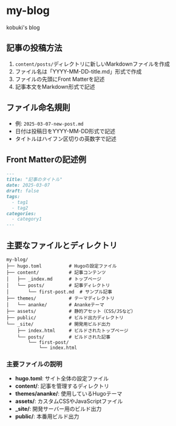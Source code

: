 # my-blog
kobuki's blog

## 記事の投稿方法

1. `content/posts/`ディレクトリに新しいMarkdownファイルを作成
2. ファイル名は「YYYY-MM-DD-title.md」形式で作成
3. ファイルの先頭にFront Matterを記述
4. 記事本文をMarkdown形式で記述

## ファイル命名規則

- 例: `2025-03-07-new-post.md`
- 日付は投稿日をYYYY-MM-DD形式で記述
- タイトルはハイフン区切りの英数字で記述

## Front Matterの記述例

```markdown
---
title: "記事のタイトル"
date: 2025-03-07
draft: false
tags:
  - tag1
  - tag2
categories:
  - category1
---
```

## 主要なファイルとディレクトリ

```
my-blog/
├── hugo.toml          # Hugoの設定ファイル
├── content/           # 記事コンテンツ
│   ├── _index.md      # トップページ
│   └── posts/         # 記事ディレクトリ
│       └── first-post.md  # サンプル記事
├── themes/            # テーマディレクトリ
│   └── ananke/        # Anankeテーマ
├── assets/            # 静的アセット（CSS/JSなど）
├── public/            # ビルド出力ディレクトリ
└── _site/             # 開発用ビルド出力
    ├── index.html     # ビルドされたトップページ
    └── posts/         # ビルドされた記事
        └── first-post/
            └── index.html
```

### 主要ファイルの説明

- **hugo.toml**: サイト全体の設定ファイル
- **content/**: 記事を管理するディレクトリ
- **themes/ananke/**: 使用しているHugoテーマ
- **assets/**: カスタムCSSやJavaScriptファイル
- **_site/**: 開発サーバー用のビルド出力
- **public/**: 本番用ビルド出力
